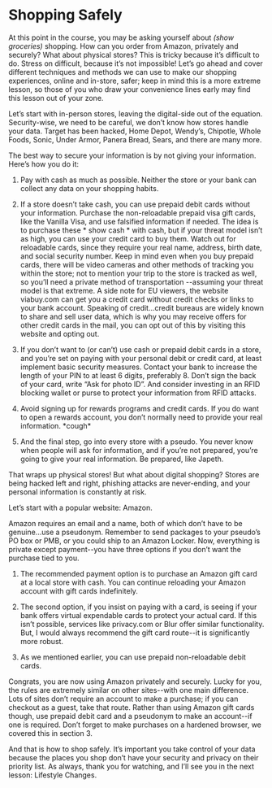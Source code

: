 # Shopping Safely

At this point in the course, you may be asking yourself about *(show groceries)*
shopping. How can you order from Amazon, privately and securely? What about
physical stores? This is tricky because it’s difficult to do. Stress on difficult,
because it’s not impossible! Let’s go ahead and cover different techniques and
methods we can use to make our shopping experiences, online and in-store,
safer; keep in mind this is a more extreme lesson, so those of you who draw your
convenience lines early may find this lesson out of your zone.

Let’s start with in-person stores, leaving the digital-side out of the equation.
Security-wise, we need to be careful, we don’t know how stores handle your data.
Target has been hacked, Home Depot, Wendy’s, Chipotle, Whole Foods, Sonic,
Under Armor, Panera Bread, Sears, and there are many more.

The best way to secure your information is by not giving your information. Here’s
how you do it:

1) Pay with cash as much as possible. Neither the store or your bank can
collect any data on your shopping habits.

2) If a store doesn’t take cash, you can use prepaid debit cards without your
information. Purchase the non-reloadable prepaid visa gift cards, like the
Vanilla Visa, and use falsified information if needed. The idea is to
purchase these \* show cash \* with cash, but if your threat model isn’t as
high, you can use your credit card to buy them. Watch out for reloadable
cards, since they require your real name, address, birth date, and social
security number. Keep in mind even when you buy prepaid cards, there will
be video cameras and other methods of tracking you within the store; not
to mention your trip to the store is tracked as well, so you’ll need a private
method of transportation --assuming your threat model is that extreme. A
side note for EU viewers, the website viabuy.com can get you a credit card
without credit checks or links to your bank account. Speaking of
credit...credit bureaus are widely known to share and sell user data, which
is why you may receive offers for other credit cards in the mail, you can opt
out of this by visiting this website and opting out.

3) If you don’t want to (or can’t) use cash or prepaid debit cards in a store,
and you’re set on paying with your personal debit or credit card, at least
implement basic security measures. Contact your bank to increase the
length of your PIN to at least 6 digits, preferably 8. Don’t sign the back of
your card, write “Ask for photo ID”. And consider investing in an RFID
blocking wallet or purse to protect your information from RFID attacks.

4) Avoid signing up for rewards programs and credit cards. If you do want to
open a rewards account, you don’t normally need to provide your real
information. \*cough\*

5) And the final step, go into every store with a pseudo. You never know when
people will ask for information, and if you’re not prepared, you’re going to
give your real information. Be prepared, like Japeth.

That wraps up physical stores! But what about digital shopping? Stores are being
hacked left and right, phishing attacks are never-ending, and your personal
information is constantly at risk. 

Let’s start with a popular website:
Amazon.

Amazon requires an email and a name, both of which don’t have to be
genuine...use a pseudonym. Remember to send packages to your pseudo’s PO
box or PMB, or you could ship to an Amazon Locker. Now, everything is private except payment--you have three options if
you don’t want the purchase tied to you.

1) The recommended payment option is to purchase an Amazon gift card at
a local store with cash. You can continue reloading your Amazon account
with gift cards indefinitely.

2) The second option, if you insist on paying with a card, is seeing if your
bank offers virtual expendable cards to protect your actual card. If this
isn’t possible, services like privacy.com or Blur offer similar functionality.
But, I would always recommend the gift card route--it is significantly more
robust.

3) As we mentioned earlier, you can use prepaid non-reloadable debit cards.

Congrats, you are now using Amazon privately and securely. Lucky for you, the
rules are extremely similar on other sites--with one main difference. Lots of sites
don’t require an account to make a purchase; if you can checkout as a guest,
take that route. Rather than using Amazon gift cards though, use prepaid debit
card and a pseudonym to make an account--if one is required. Don’t forget to
make purchases on a hardened browser, we covered this in section 3.

And that is how to shop safely. It’s important you take control of your data
because the places you shop don’t have your security and privacy on their
priority list. As always, thank you for watching, and I’ll see you in the next lesson:
Lifestyle Changes.
